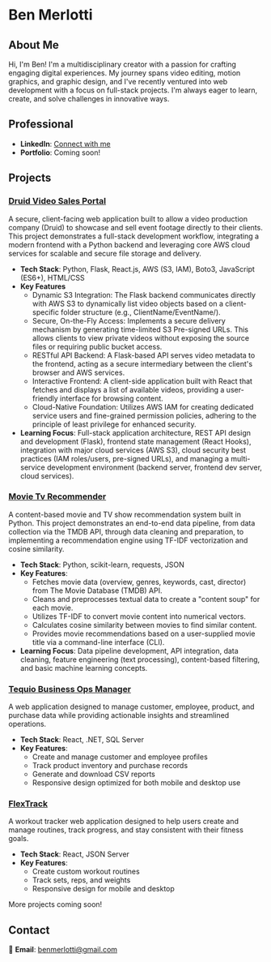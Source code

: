 # Ben Merlotti

## About Me  
Hi, I'm Ben! I'm a multidisciplinary creator with a passion for crafting engaging digital experiences. My journey spans video editing, motion graphics, and graphic design, and I've recently ventured into web development with a focus on full-stack projects. I'm always eager to learn, create, and solve challenges in innovative ways.

## Professional  
- **LinkedIn**: [Connect with me](https://www.linkedin.com/in/benmerlotti/)  
- **Portfolio**: Coming soon!  

## Projects

### [Druid Video Sales Portal](https://github.com/benMerlotti/Druid_ClipMarketplace)
A secure, client-facing web application built to allow a video production company (Druid) to showcase and sell event footage directly to their clients. This project demonstrates a full-stack development workflow, integrating a modern frontend with a Python backend and leveraging core AWS cloud services for scalable and secure file storage and delivery.
- **Tech Stack**: Python, Flask, React.js, AWS (S3, IAM), Boto3, JavaScript (ES6+), HTML/CSS
- **Key Features**
  - Dynamic S3 Integration: The Flask backend communicates directly with AWS S3 to dynamically list video objects based on a client-specific folder structure (e.g., ClientName/EventName/).
  - Secure, On-the-Fly Access: Implements a secure delivery mechanism by generating time-limited S3 Pre-signed URLs. This allows clients to view private videos without exposing the source files or requiring public bucket access.
  - RESTful API Backend: A Flask-based API serves video metadata to the frontend, acting as a secure intermediary between the client's browser and AWS services.
  - Interactive Frontend: A client-side application built with React that fetches and displays a list of available videos, providing a user-friendly interface for browsing content.
  - Cloud-Native Foundation: Utilizes AWS IAM for creating dedicated service users and fine-grained permission policies, adhering to the principle of least privilege for enhanced security.
- **Learning Focus**: Full-stack application architecture, REST API design and development (Flask), frontend state management (React Hooks), integration with major cloud services (AWS S3), cloud security best practices (IAM roles/users, pre-signed URLs), and managing a multi-service development environment (backend server, frontend dev server, cloud services).

### [Movie Tv Recommender](https://github.com/benMerlotti/Movie-Tv-Recommender)
A content-based movie and TV show recommendation system built in Python. This project demonstrates an end-to-end data pipeline, from data collection via the TMDB API, through data cleaning and preparation, to implementing a recommendation engine using TF-IDF vectorization and cosine similarity.
- **Tech Stack**: Python, scikit-learn, requests, JSON
- **Key Features**:
  - Fetches movie data (overview, genres, keywords, cast, director) from The Movie Database (TMDB) API.
  - Cleans and preprocesses textual data to create a "content soup" for each movie.
  - Utilizes TF-IDF to convert movie content into numerical vectors.
  - Calculates cosine similarity between movies to find similar content.
  - Provides movie recommendations based on a user-supplied movie title via a command-line interface (CLI).
- **Learning Focus**: Data pipeline development, API integration, data cleaning, feature engineering (text processing), content-based filtering, and basic machine learning concepts.

### [Tequio Business Ops Manager](https://github.com/benMerlotti/TequioDemoTrack_Capstone)  
A web application designed to manage customer, employee, product, and purchase data while providing actionable insights and streamlined operations.
- **Tech Stack**: React, .NET, SQL Server
- **Key Features**:  
  - Create and manage customer and employee profiles  
  - Track product inventory and purchase records  
  - Generate and download CSV reports  
  - Responsive design optimized for both mobile and desktop use  


### [FlexTrack](https://github.com/benMerlotti/FlexTrack_Capstone)  
A workout tracker web application designed to help users create and manage routines, track progress, and stay consistent with their fitness goals.  
- **Tech Stack**: React, JSON Server
- **Key Features**:  
  - Create custom workout routines  
  - Track sets, reps, and weights  
  - Responsive design for mobile and desktop  

More projects coming soon!  

## Contact  
📧 **Email**: [benmerlotti@gmail.com](mailto:benmerlotti@gmail.com)  





